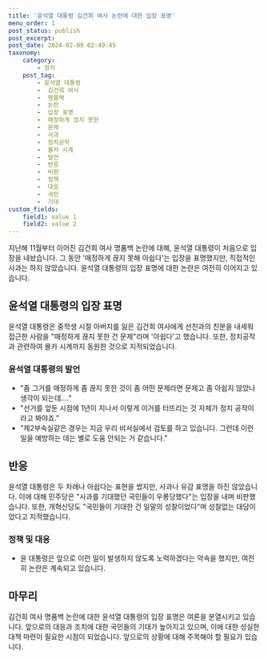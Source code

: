 ```yaml
---
title: '윤석열 대통령 김건희 여사 논란에 대한 입장 표명'
menu_order: 1
post_status: publish
post_excerpt: 
post_date: 2024-02-09 02:49:45
taxonomy:
    category:
        - 정치
    post_tag:
        - 윤석열 대통령
        -  김건희 여사
        -  명품백
        -  논란
        -  입장 표명
        -  매정하게 끊지 못한
        -  문제
        -  사과
        -  정치공작
        -  몰카 시계
        -  발언
        -  반응
        -  비판
        -  정책
        -  대응
        -  국민
        -  기대
custom_fields:
    field1: value 1
    field2: value 2
---
```


지난해 11월부터 이어진 김건희 여사 명품백 논란에 대해, 윤석열 대통령이 처음으로 입장을 내놨습니다. 그 동안 '매정하게 끊지 못해 아쉽다'는 입장을 표명했지만, 직접적인 사과는 하지 않았습니다. 윤석열 대통령의 입장 표명에 대한 논란은 여전히 이어지고 있습니다.
## 윤석열 대통령의 입장 표명
윤석열 대통령은 중학생 시절 아버지를 잃은 김건희 여사에게 선친과의 친분을 내세워 접근한 사람을 "매정하게 끊지 못한 건 문제"라며 '아쉽다'고 했습니다. 또한, 정치공작과 관련하여 몰카 시계까지 동원한 것으로 지적되었습니다. 
### 윤석열 대통령의 발언
- "좀 그거를 매정하게 좀 끊지 못한 것이 좀 어떤 문제라면 문제고 좀 아쉽지 않았나 생각이 되는데…."
- "선거를 앞둔 시점에 1년이 지나서 이렇게 이거를 터뜨리는 것 자체가 정치 공작이라고 봐야죠."
- "제2부속실같은 경우는 지금 우리 비서실에서 검토를 하고 있습니다. 그런데 이런 일을 예방하는 데는 별로 도움 안되는 거 같습니다."
## 반응
윤석열 대통령은 두 차례나 아쉽다는 표현을 썼지만, 사과나 유감 표명을 하진 않았습니다. 이에 대해 민주당은 "사과를 기대했던 국민들이 우롱당했다"는 입장을 내며 비판했습니다. 또한, 개혁신당도 "국민들이 기대한 건 일말의 성찰이었다"며 성찰없는 대담이었다고 지적했습니다. 
### 정책 및 대응
- 윤 대통령은 앞으로 이런 일이 발생하지 않도록 노력하겠다는 약속을 했지만, 여전히 논란은 계속되고 있습니다.
## 마무리
김건희 여사 명품백 논란에 대한 윤석열 대통령의 입장 표명은 여론을 분열시키고 있습니다. 앞으로의 대응과 조치에 대한 국민들의 기대가 높아지고 있으며, 이에 대한 성실한 대책 마련이 필요한 시점이 되었습니다. 앞으로의 상황에 대해 주목해야 할 필요가 있습니다.
